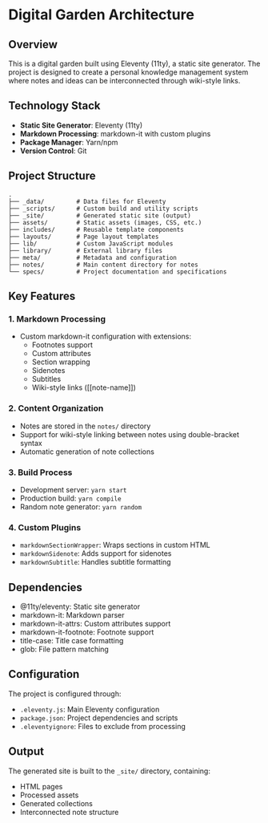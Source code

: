 # Digital Garden Architecture

## Overview
This is a digital garden built using Eleventy (11ty), a static site generator. The project is designed to create a personal knowledge management system where notes and ideas can be interconnected through wiki-style links.

## Technology Stack
- **Static Site Generator**: Eleventy (11ty)
- **Markdown Processing**: markdown-it with custom plugins
- **Package Manager**: Yarn/npm
- **Version Control**: Git

## Project Structure
```
.
├── _data/         # Data files for Eleventy
├── _scripts/      # Custom build and utility scripts
├── _site/         # Generated static site (output)
├── assets/        # Static assets (images, CSS, etc.)
├── includes/      # Reusable template components
├── layouts/       # Page layout templates
├── lib/           # Custom JavaScript modules
├── library/       # External library files
├── meta/          # Metadata and configuration
├── notes/         # Main content directory for notes
└── specs/         # Project documentation and specifications
```

## Key Features

### 1. Markdown Processing
- Custom markdown-it configuration with extensions:
  - Footnotes support
  - Custom attributes
  - Section wrapping
  - Sidenotes
  - Subtitles
  - Wiki-style links ([[note-name]])

### 2. Content Organization
- Notes are stored in the `notes/` directory
- Support for wiki-style linking between notes using double-bracket syntax
- Automatic generation of note collections

### 3. Build Process
- Development server: `yarn start`
- Production build: `yarn compile`
- Random note generator: `yarn random`

### 4. Custom Plugins
- `markdownSectionWrapper`: Wraps sections in custom HTML
- `markdownSidenote`: Adds support for sidenotes
- `markdownSubtitle`: Handles subtitle formatting


## Dependencies
- @11ty/eleventy: Static site generator
- markdown-it: Markdown parser
- markdown-it-attrs: Custom attributes support
- markdown-it-footnote: Footnote support
- title-case: Title case formatting
- glob: File pattern matching

## Configuration
The project is configured through:
- `.eleventy.js`: Main Eleventy configuration
- `package.json`: Project dependencies and scripts
- `.eleventyignore`: Files to exclude from processing

## Output
The generated site is built to the `_site/` directory, containing:
- HTML pages
- Processed assets
- Generated collections
- Interconnected note structure
